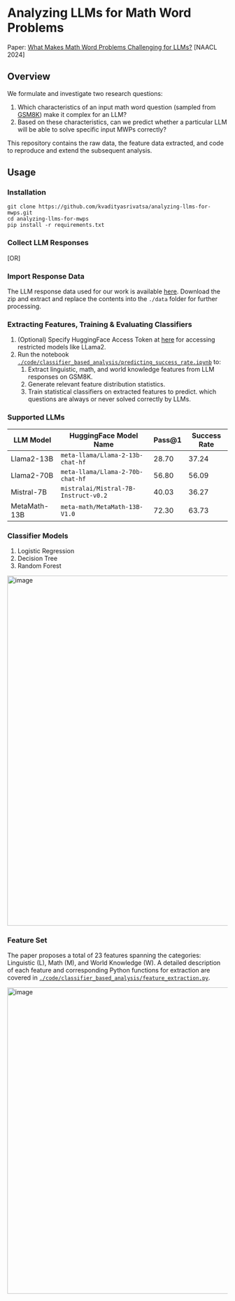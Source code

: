 # Analyzing LLMs for Math Word Problems
Paper: [What Makes Math Word Problems Challenging for LLMs?](https://arxiv.org/abs/2403.11369) [NAACL 2024]

## Overview

We formulate and investigate two research questions: 

 1. Which characteristics of an input math word question (sampled from [GSM8K](https://arxiv.org/abs/2110.14168)) make it complex for an LLM?
 2. Based on these characteristics, can we predict whether a particular LLM will be able to solve specific input MWPs correctly?

This repository contains the raw data, the feature data extracted, and code to reproduce and extend the subsequent analysis.

## Usage

### Installation

```
git clone https://github.com/kvadityasrivatsa/analyzing-llms-for-mwps.git
cd analyzing-llms-for-mwps
pip install -r requirements.txt
```

### Collect LLM Responses


[OR]

### Import Response Data
The LLM response data used for our work is available [here](https://drive.google.com/file/d/1A2N2hrVjuKc2mj2Lf_ew3BmpZ5rBoGRu/view?usp=sharing).
Download the zip and extract and replace the contents into the `./data` folder for further processing.

### Extracting Features, Training & Evaluating Classifiers
1. (Optional) Specify HuggingFace Access Token at [here](https://github.com/kvadityasrivatsa/analyzing-llms-for-mwps/blob/cac904cb4b84293ada10283a650608c02d6e7c88/code/classifier_based_analysis/utils.py#L4) for accessing restricted models like LLama2.
2. Run the notebook [`./code/classifier_based_analysis/predicting_success_rate.ipynb`](https://github.com/kvadityasrivatsa/analyzing-llms-for-mwps/blob/main/code/classifier_based_analysis/predicting_success_rate.ipynb) to:
	1. Extract linguistic, math, and world knowledge features from LLM responses on GSM8K.
	2. Generate relevant feature distribution statistics.
	3. Train statistical classifiers on extracted features to predict. which questions are always or never solved correctly by LLMs.

### Supported LLMs

| LLM Model | HuggingFace Model Name | Pass@1 | Success Rate
|--|--|--|--|
| Llama2-13B | `meta-llama/Llama-2-13b-chat-hf` | 28.70 | 37.24
| Llama2-70B | `meta-llama/Llama-2-70b-chat-hf` | 56.80 | 56.09
| Mistral-7B | `mistralai/Mistral-7B-Instruct-v0.2` | 40.03 | 36.27
| MetaMath-13B | `meta-math/MetaMath-13B-V1.0` | 72.30 | 63.73


### Classifier Models
1. Logistic Regression
2. Decision Tree
3. Random Forest 
<img width="800" alt="image" src="https://github.com/kvadityasrivatsa/analyzing-llms-for-mwps/assets/47175964/d34f773a-2d9d-46a7-b063-a1f1a00672d9">

### Feature Set

The paper proposes a total of 23 features spanning the categories: Linguistic (L), Math (M), and World Knowledge (W).
A detailed description of each feature and corresponding Python functions for extraction are covered in [`./code/classifier_based_analysis/feature_extraction.py`](https://github.com/kvadityasrivatsa/analyzing-llms-for-mwps/blob/main/code/classifier_based_analysis/feature_extraction.py).

<img width="700" alt="image" src="https://github.com/kvadityasrivatsa/analyzing-llms-for-mwps/assets/47175964/62e97b15-54aa-43cc-8609-c85d700e5565">







